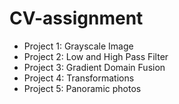 # CV-assignment

*   Project 1: Grayscale Image
*   Project 2: Low and High Pass Filter
*   Project 3: Gradient Domain Fusion
*   Project 4: Transformations
*   Project 5: Panoramic photos

